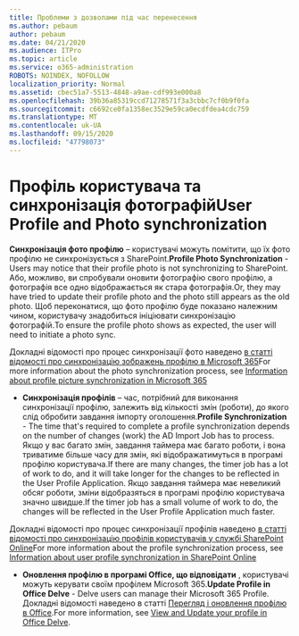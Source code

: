 ```yaml
---
title: Проблеми з дозволами під час перенесення
ms.author: pebaum
author: pebaum
ms.date: 04/21/2020
ms.audience: ITPro
ms.topic: article
ms.service: o365-administration
ROBOTS: NOINDEX, NOFOLLOW
localization_priority: Normal
ms.assetid: cbec51a7-5513-4848-a9ae-cdf993e000a8
ms.openlocfilehash: 39b36a85319ccd71278571f3a3cbbc7cf0b9f0fa
ms.sourcegitcommit: c6692ce0fa1358ec3529e59ca0ecdfdea4cdc759
ms.translationtype: MT
ms.contentlocale: uk-UA
ms.lasthandoff: 09/15/2020
ms.locfileid: "47798073"
---
```

# <a name="user-profile-and-photo-synchronization"></a><span data-ttu-id="af462-102">Профіль користувача та синхронізація фотографій</span><span class="sxs-lookup"><span data-stu-id="af462-102">User Profile and Photo synchronization</span></span>

 <span data-ttu-id="af462-103">**Синхронізація фото профілю** – користувачі можуть помітити, що їх фото профілю не синхронізується з SharePoint.</span><span class="sxs-lookup"><span data-stu-id="af462-103">**Profile Photo Synchronization** - Users may notice that their profile photo is not synchronizing to SharePoint.</span></span> <span data-ttu-id="af462-104">Або, можливо, ви спробували оновити фотографію свого профілю, а фотографія все одно відображається як стара фотографія.</span><span class="sxs-lookup"><span data-stu-id="af462-104">Or, they may have tried to update their profile photo and the photo still appears as the old photo.</span></span> <span data-ttu-id="af462-105">Щоб переконатися, що фото профілю буде показано належним чином, користувачу знадобиться ініціювати синхронізацію фотографій.</span><span class="sxs-lookup"><span data-stu-id="af462-105">To ensure the profile photo shows as expected, the user will need to initiate a photo sync.</span></span> 
  
<span data-ttu-id="af462-106">Докладні відомості про процес синхронізації фото наведено [в статті відомості про синхронізацію зображень профілю в Microsoft 365](https://go.microsoft.com/fwlink/?linkid=2022634)</span><span class="sxs-lookup"><span data-stu-id="af462-106">For more information about the photo synchronization process, see [Information about profile picture synchronization in Microsoft 365](https://go.microsoft.com/fwlink/?linkid=2022634)</span></span>
  
- <span data-ttu-id="af462-107">**Синхронізація профілів** – час, потрібний для виконання синхронізації профілю, залежить від кількості змін (роботи), до якого слід обробити завдання імпорту оголошення.</span><span class="sxs-lookup"><span data-stu-id="af462-107">**Profile Synchronization** - The time that's required to complete a profile synchronization depends on the number of changes (work) the AD Import Job has to process.</span></span> <span data-ttu-id="af462-108">Якщо у вас багато змін, завдання таймера має багато роботи, і вона триватиме більше часу для змін, які відображатимуться в програмі профілю користувача.</span><span class="sxs-lookup"><span data-stu-id="af462-108">If there are many changes, the timer job has a lot of work to do, and it will take longer for the changes to be reflected in the User Profile Application.</span></span> <span data-ttu-id="af462-109">Якщо завдання таймера має невеликий обсяг роботи, зміни відобразяться в програмі профілю користувача значно швидше.</span><span class="sxs-lookup"><span data-stu-id="af462-109">If the timer job has a small volume of work to do, the changes will be reflected in the User Profile Application much faster.</span></span> 
  
<span data-ttu-id="af462-110">Докладні відомості про процес синхронізації профілів наведено [в статті відомості про синхронізацію профілів користувачів у службі SharePoint Online](https://go.microsoft.com/fwlink/?linkid=2022639)</span><span class="sxs-lookup"><span data-stu-id="af462-110">For more information about the profile synchronization process, see [Information about user profile synchronization in SharePoint Online](https://go.microsoft.com/fwlink/?linkid=2022639)</span></span>
    
- <span data-ttu-id="af462-111">**Оновлення профілю в програмі Office, що відповідати** , користувачі можуть керувати своїм профілем Microsoft 365.</span><span class="sxs-lookup"><span data-stu-id="af462-111">**Update Profile in Office Delve** - Delve users can manage their Microsoft 365 Profile.</span></span> <span data-ttu-id="af462-112">Докладні відомості наведено в статті [Перегляд і оновлення профілю в Office](https://support.office.com/article/View-and-update-your-profile-in-Office-Delve-4e84343b-eedf-45a1-aeb9-8627ccca14ba).</span><span class="sxs-lookup"><span data-stu-id="af462-112">For more information, see [View and Update your profile in Office Delve](https://support.office.com/article/View-and-update-your-profile-in-Office-Delve-4e84343b-eedf-45a1-aeb9-8627ccca14ba).</span></span>
    

